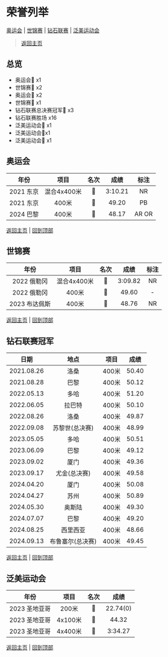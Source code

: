 # 荣誉列举

[奥运会](#1) | [世锦赛](#2) | [钻石联赛](#3) | [泛美运动会](#4)

> [返回主页](./Profile.md)

## 总览

- 奥运会🥇 x1
- 世锦赛🥇 x2
- 奥运会🥈 x2
- 世锦赛🥈 x1
- 钻石联赛总决赛冠军💎 x3
- 钻石联赛胜场 x16
- 泛美运动会🥇 x1
- 泛美运动会🥈x1
- 泛美运动会🥉 x1

## 奥运会<a id='1'></a>

|   年份    |    项目     | 名次 |  成绩   | 标注  |
| :-------: | :---------: | :--: | :-----: | :---: |
| 2021 东京 | 混合4x400米 |  🥈   | 3:10.21 |  NR   |
| 2021 东京 |    400米    |  🥈   |  49.20  |  PB   |
| 2024 巴黎 |    400米    |  🥇   |  48.17  | AR OR |

[返回主页](./Profile.md) | [回到顶部](#荣誉列举)

## 世锦赛<a id='2'></a>

|     年份      |    项目     | 名次 |  成绩   | 标注 |
| :-----------: | :---------: | :--: | :-----: | :--: |
|  2022 俄勒冈  | 混合4x400米 |  🥇   | 3:09.82 |  NR  |
|  2022 俄勒冈  |    400米    |  🥈   |  49.60  |  -   |
| 2023 布达佩斯 |    400米    |  🥇   |  48.76  |  NR  |

[返回主页](./Profile.md) | [回到顶部](#荣誉列举)

## 钻石联赛冠军<a id='3'></a>

|    日期    |       地点       | 项目  | 成绩  |
| :--------: | :--------------: | :---: | :---: |
| 2021.08.26 |       洛桑       | 400米 | 50.40 |
| 2021.08.28 |       巴黎       | 400米 | 50.12 |
| 2022.05.13 |       多哈       | 400米 | 51.20 |
| 2022.06.05 |      拉巴特      | 400米 | 50.10 |
| 2022.08.26 |       洛桑       | 400米 | 49.87 |
| 2022.09.08 |  苏黎世(总决赛)  | 400米 | 48.99 |
| 2023.05.05 |       多哈       | 400米 | 50.51 |
| 2023.06.09 |       巴黎       | 400米 | 49.12 |
| 2023.09.02 |       厦门       | 400米 | 49.36 |
| 2023.09.17 |   尤金(总决赛)   | 400米 | 49.58 |
| 2024.04.20 |       厦门       | 400米 | 50.08 |
| 2024.04.27 |       苏州       | 400米 | 50.89 |
| 2024.05.30 |      奥斯陆      | 400米 | 49.30 |
| 2024.07.07 |       巴黎       | 400米 | 49.20 |
| 2024.08.25 |     西里西亚     | 400米 | 48.66 |
| 2024.09.13 | 布鲁塞尔(总决赛) | 400米 | 49.45 |

[返回主页](./Profile.md) | [回到顶部](#荣誉列举)

## 泛美运动会<a id='4'></a>

|     年份      |  项目   | 名次 |   成绩   |
| :-----------: | :-----: | :--: | :------: |
| 2023 圣地亚哥 |  200米  |  🥇   | 22.74(0) |
| 2023 圣地亚哥 | 4x100米 |  🥉   |  44.32   |
| 2023 圣地亚哥 | 4x400米 |  🥈   | 3:34.27  |

[返回主页](./Profile.md) | [回到顶部](#荣誉列举)
